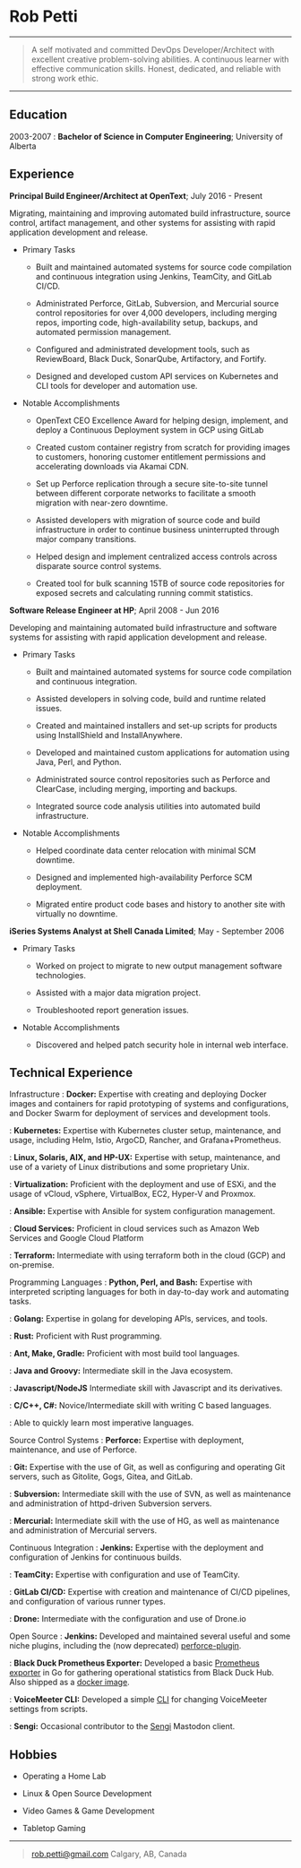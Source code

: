 Rob Petti
=======

----

> A self motivated and committed DevOps Developer/Architect with excellent creative
> problem-solving abilities. A continuous learner with effective communication skills.
> Honest, dedicated, and reliable with strong work ethic.

----

Education
---------

2003-2007
:    **Bachelor of Science in Computer Engineering**; University of Alberta

Experience
----------

**Principal Build Engineer/Architect at OpenText**; July 2016 - Present

Migrating, maintaining and improving automated build infrastructure, source control, artifact management, and other systems for assisting with rapid application development and release.

* Primary Tasks
  * Built and maintained automated systems for source code compilation
    and continuous integration using Jenkins, TeamCity, and GitLab CI/CD.

  * Administrated Perforce, GitLab, Subversion, and Mercurial source control repositories for over 4,000 developers,
    including merging repos, importing code, high-availability setup, backups, and automated permission management.

  * Configured and administrated development tools, such as ReviewBoard, Black Duck, SonarQube, Artifactory,
    and Fortify.

  * Designed and developed custom API services on Kubernetes and CLI tools for developer and automation use.

* Notable Accomplishments
  * OpenText CEO Excellence Award for helping design, implement, and deploy a Continuous Deployment system in GCP using GitLab

  * Created custom container registry from scratch for providing images to customers, honoring
    customer entitlement permissions and accelerating downloads via Akamai CDN.

  * Set up Perforce replication through a secure site-to-site tunnel between different
    corporate networks to facilitate a smooth migration with near-zero downtime.

  * Assisted developers with migration of source code and build infrastructure
    in order to continue business uninterrupted through major company transitions.

  * Helped design and implement centralized access controls across disparate
    source control systems.

  * Created tool for bulk scanning 15TB of source code repositories for exposed secrets and calculating
    running commit statistics.

**Software Release Engineer at HP**; April 2008 - Jun 2016

Developing and maintaining automated build infrastructure and software systems for assisting with rapid application development and release.

* Primary Tasks
  * Built and maintained automated systems for source code compilation
    and continuous integration.

  * Assisted developers in solving code, build and runtime
    related issues.

  * Created and maintained installers and set-up scripts for products using
    InstallShield and InstallAnywhere.

  * Developed and maintained custom applications for automation using
    Java, Perl, and Python.

  * Administrated source control repositories such as Perforce and ClearCase,
    including merging, importing and backups.

  * Integrated source code analysis utilities into automated
    build infrastructure.

* Notable Accomplishments
  * Helped coordinate data center relocation with
    minimal SCM downtime.

  * Designed and implemented high-availability Perforce
    SCM deployment.

  * Migrated entire product code bases and history to another
    site with virtually no downtime.

**iSeries Systems Analyst at Shell Canada Limited**; May - September 2006

* Primary Tasks
  * Worked on project to migrate to new output management
    software technologies.

  * Assisted with a major data migration project.

  * Troubleshooted report generation issues.

* Notable Accomplishments

  * Discovered and helped patch security hole in
    internal web interface.

Technical Experience
--------------------

Infrastructure
: **Docker:** Expertise with creating and deploying Docker images and containers
  for rapid prototyping of systems and configurations, and Docker Swarm for
  deployment of services and development tools.

: **Kubernetes:** Expertise with Kubernetes cluster setup, maintenance, and usage,
  including Helm, Istio, ArgoCD, Rancher, and Grafana+Prometheus.

: **Linux, Solaris, AIX, and HP-UX:** Expertise with setup, maintenance,
  and use of a variety of Linux distributions and some proprietary Unix.

: **Virtualization:** Proficient with the deployment and use of ESXi, and the usage of vCloud,
  vSphere, VirtualBox, EC2, Hyper-V and Proxmox.

: **Ansible:** Expertise with Ansible for system configuration management.

: **Cloud Services:** Proficient in cloud services such as Amazon Web Services and Google Cloud Platform

: **Terraform:** Intermediate with using terraform both in the cloud (GCP) and on-premise.

Programming Languages
: **Python, Perl, and Bash:** Expertise with interpreted scripting languages
  for both in day-to-day work and automating tasks.

: **Golang:** Expertise in golang for developing APIs, services, and tools.

: **Rust:** Proficient with Rust programming.

: **Ant, Make, Gradle:** Proficient with most build tool languages.

: **Java and Groovy:** Intermediate skill in the Java ecosystem.

: **Javascript/NodeJS** Intermediate skill with Javascript and its derivatives.

: **C/C++, C#:** Novice/Intermediate skill with writing C based languages.

: Able to quickly learn most imperative languages.

Source Control Systems
: **Perforce:** Expertise with deployment, maintenance, and use of Perforce.

: **Git:** Expertise with the use of Git, as well as configuring and operating
  Git servers, such as Gitolite, Gogs, Gitea, and GitLab.

: **Subversion:** Intermediate skill with the use of SVN, as well as maintenance and administration
  of httpd-driven Subversion servers.

: **Mercurial:** Intermediate skill with the use of HG, as well as maintenance and administration
  of Mercurial servers.

Continuous Integration
: **Jenkins:** Expertise with the deployment and configuration of Jenkins for continuous builds.

: **TeamCity:** Expertise with configuration and use of TeamCity.

: **GitLab CI/CD:** Expertise with creation and maintenance of CI/CD pipelines, and configuration of various runner types.

: **Drone:** Intermediate with the configuration and use of Drone.io

Open Source
: **Jenkins:** Developed and maintained several useful and some
    niche plugins, including the (now deprecated) [perforce-plugin](http://github.com/jenkinsci/perforce-plugin).

: **Black Duck Prometheus Exporter:** Developed a basic [Prometheus exporter](http://github.com/rpetti/blackduck_exporter) in Go
  for gathering operational statistics from Black Duck Hub. Also shipped as a [docker image](https://hub.docker.com/r/rpetti/blackduck_exporter/).

: **VoiceMeeter CLI:** Developed a simple [CLI](https://github.com/rpetti/vmcli) for changing VoiceMeeter settings from scripts.

: **Sengi:** Occasional contributor to the [Sengi](https://github.com/NicolasConstant/sengi) Mastodon client.

Hobbies
-------

* Operating a Home Lab

* Linux & Open Source Development

* Video Games & Game Development

* Tabletop Gaming

----

> <rob.petti@gmail.com>
> Calgary, AB, Canada
